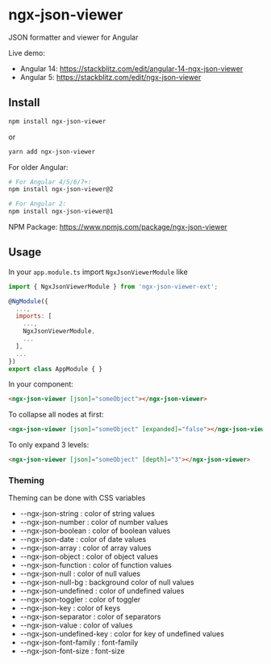 # ngx-json-viewer

JSON formatter and viewer for Angular

Live demo:
- Angular 14: https://stackblitz.com/edit/angular-14-ngx-json-viewer
- Angular 5: https://stackblitz.com/edit/ngx-json-viewer

## Install
```bash
npm install ngx-json-viewer
```

or

```bash
yarn add ngx-json-viewer
```

For older Angular:

```bash
# For Angular 4/5/6/7+:
npm install ngx-json-viewer@2

# For Angular 2:
npm install ngx-json-viewer@1
```

NPM Package: https://www.npmjs.com/package/ngx-json-viewer

## Usage

In your `app.module.ts` import `NgxJsonViewerModule` like
```js
import { NgxJsonViewerModule } from 'ngx-json-viewer-ext';

@NgModule({
  ...,
  imports: [
    ...,
    NgxJsonViewerModule,
    ...
  ],
  ...
})
export class AppModule { }
```

In your component:
```html
<ngx-json-viewer [json]="someObject"></ngx-json-viewer>
```

To collapse all nodes at first:
```html
<ngx-json-viewer [json]="someObject" [expanded]="false"></ngx-json-viewer>
```

To only expand 3 levels:
```html
<ngx-json-viewer [json]="someObject" [depth]="3"></ngx-json-viewer>
```

### Theming

Theming can be done with CSS variables

* --ngx-json-string : color of string values
* --ngx-json-number : color of number values
* --ngx-json-boolean : color of boolean values
* --ngx-json-date : color of date values
* --ngx-json-array : color of array values
* --ngx-json-object : color of object values
* --ngx-json-function : color of function values
* --ngx-json-null : color of null values
* --ngx-json-null-bg : background color of null values
* --ngx-json-undefined : color of undefined values
* --ngx-json-toggler : color of toggler
* --ngx-json-key : color of keys
* --ngx-json-separator : color of separators
* --ngx-json-value : color of values
* --ngx-json-undefined-key : color for key of undefined values
* --ngx-json-font-family : font-family 
* --ngx-json-font-size : font-size 
